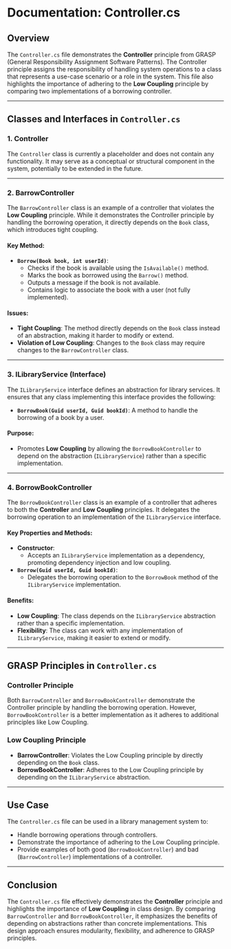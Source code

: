 ﻿# Documentation: Controller.cs

## Overview
The `Controller.cs` file demonstrates the **Controller** principle from GRASP (General Responsibility Assignment Software Patterns). The Controller principle assigns the responsibility of handling system operations to a class that represents a use-case scenario or a role in the system. This file also highlights the importance of adhering to the **Low Coupling** principle by comparing two implementations of a borrowing controller.

---

## Classes and Interfaces in `Controller.cs`

### **1. Controller**
The `Controller` class is currently a placeholder and does not contain any functionality. It may serve as a conceptual or structural component in the system, potentially to be extended in the future.

---

### **2. BarrowController**
The `BarrowController` class is an example of a controller that violates the **Low Coupling** principle. While it demonstrates the Controller principle by handling the borrowing operation, it directly depends on the `Book` class, which introduces tight coupling.

#### Key Method:
- **`Borrow(Book book, int userId)`**:
  - Checks if the book is available using the `IsAvailable()` method.
  - Marks the book as borrowed using the `Barrow()` method.
  - Outputs a message if the book is not available.
  - Contains logic to associate the book with a user (not fully implemented).

#### Issues:
- **Tight Coupling**: The method directly depends on the `Book` class instead of an abstraction, making it harder to modify or extend.
- **Violation of Low Coupling**: Changes to the `Book` class may require changes to the `BarrowController` class.

---

### **3. ILibraryService (Interface)**
The `ILibraryService` interface defines an abstraction for library services. It ensures that any class implementing this interface provides the following:
- **`BorrowBook(Guid userId, Guid bookId)`**: A method to handle the borrowing of a book by a user.

#### Purpose:
- Promotes **Low Coupling** by allowing the `BorrowBookController` to depend on the abstraction (`ILibraryService`) rather than a specific implementation.

---

### **4. BorrowBookController**
The `BorrowBookController` class is an example of a controller that adheres to both the **Controller** and **Low Coupling** principles. It delegates the borrowing operation to an implementation of the `ILibraryService` interface.

#### Key Properties and Methods:
- **Constructor**:
  - Accepts an `ILibraryService` implementation as a dependency, promoting dependency injection and low coupling.
- **`Borrow(Guid userId, Guid bookId)`**:
  - Delegates the borrowing operation to the `BorrowBook` method of the `ILibraryService` implementation.

#### Benefits:
- **Low Coupling**: The class depends on the `ILibraryService` abstraction rather than a specific implementation.
- **Flexibility**: The class can work with any implementation of `ILibraryService`, making it easier to extend or modify.

---

## GRASP Principles in `Controller.cs`

### **Controller Principle**
Both `BarrowController` and `BorrowBookController` demonstrate the Controller principle by handling the borrowing operation. However, `BorrowBookController` is a better implementation as it adheres to additional principles like Low Coupling.

### **Low Coupling Principle**
- **BarrowController**: Violates the Low Coupling principle by directly depending on the `Book` class.
- **BorrowBookController**: Adheres to the Low Coupling principle by depending on the `ILibraryService` abstraction.

---

## Use Case
The `Controller.cs` file can be used in a library management system to:
- Handle borrowing operations through controllers.
- Demonstrate the importance of adhering to the Low Coupling principle.
- Provide examples of both good (`BorrowBookController`) and bad (`BarrowController`) implementations of a controller.

---

## Conclusion
The `Controller.cs` file effectively demonstrates the **Controller** principle and highlights the importance of **Low Coupling** in class design. By comparing `BarrowController` and `BorrowBookController`, it emphasizes the benefits of depending on abstractions rather than concrete implementations. This design approach ensures modularity, flexibility, and adherence to GRASP principles.

